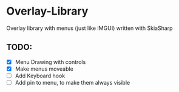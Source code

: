 # Overlay-Library

Overlay library with menus (just like IMGUI) written with SkiaSharp


## TODO:

- [x] Menu Drawing with controls
- [x] Make menus moveable
- [ ] Add Keyboard hook
- [ ] Add pin to menu, to make them always visible
